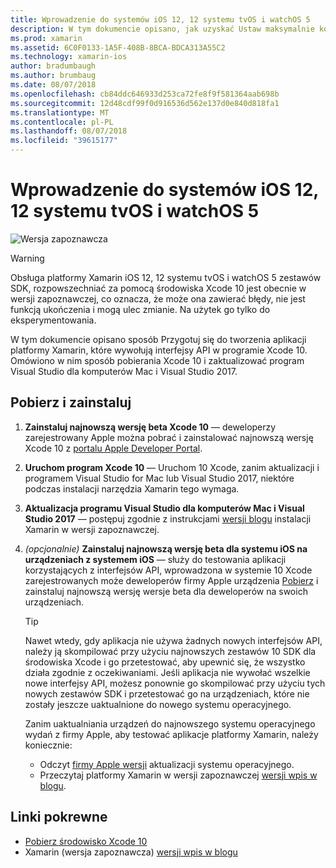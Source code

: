 ```yaml
---
title: Wprowadzenie do systemów iOS 12, 12 systemu tvOS i watchOS 5
description: W tym dokumencie opisano, jak uzyskać Ustaw maksymalnie kompilacji dla systemu iOS 12, 12 systemu tvOS i watchOS 5 aplikacji za pomocą platformy Xamarin. Omówiono w nim sposób pobierania Xcode 10 i zaktualizować program Visual Studio dla komputerów Mac i Visual Studio 2017.
ms.prod: xamarin
ms.assetid: 6C0F0133-1A5F-408B-8BCA-BDCA313A55C2
ms.technology: xamarin-ios
author: bradumbaugh
ms.author: brumbaug
ms.date: 08/07/2018
ms.openlocfilehash: cb84ddc646933d253ca72fe8f9f581364aab698b
ms.sourcegitcommit: 12d48cdf99f0d916536d562e137d0e840d818fa1
ms.translationtype: MT
ms.contentlocale: pl-PL
ms.lasthandoff: 08/07/2018
ms.locfileid: "39615177"
---
```

# <a name="getting-started-with-ios-12-tvos-12-and-watchos-5"></a>Wprowadzenie do systemów iOS 12, 12 systemu tvOS i watchOS 5

![Wersja zapoznawcza](~/media/shared/preview.png)

> [!WARNING]
> Obsługa platformy Xamarin iOS 12, 12 systemu tvOS i watchOS 5 zestawów SDK, rozpowszechniać za pomocą środowiska Xcode 10 jest obecnie w wersji zapoznawczej, co oznacza, że może ona zawierać błędy, nie jest funkcją ukończenia i mogą ulec zmianie. Na użytek go tylko do eksperymentowania.

W tym dokumencie opisano sposób Przygotuj się do tworzenia aplikacji platformy Xamarin, które wywołują interfejsy API w programie Xcode 10. Omówiono w nim sposób pobierania Xcode 10 i zaktualizować program Visual Studio dla komputerów Mac i Visual Studio 2017.

## <a name="download-and-install"></a>Pobierz i zainstaluj

1. **Zainstaluj najnowszą wersję beta Xcode 10** — deweloperzy zarejestrowany Apple można pobrać i zainstalować najnowszą wersję Xcode 10 z [portalu Apple Developer Portal](https://developer.apple.com/download/).

2. **Uruchom program Xcode 10** — Uruchom 10 Xcode, zanim aktualizacji i programem Visual Studio for Mac lub Visual Studio 2017, niektóre podczas instalacji narzędzia Xamarin tego wymaga.

3. **Aktualizacja programu Visual Studio dla komputerów Mac i Visual Studio 2017** — postępuj zgodnie z instrukcjami [wersji blogu](https://releases.xamarin.com/preview-release-xcode-10-beta-5/) instalacji Xamarin w wersji zapoznawczej.

4. _(opcjonalnie)_  **Zainstaluj najnowszą wersję beta dla systemu iOS na urządzeniach z systemem iOS** — służy do testowania aplikacji korzystających z interfejsów API, wprowadzona w systemie 10 Xcode zarejestrowanych może deweloperów firmy Apple urządzenia [Pobierz](https://developer.apple.com/download) i zainstaluj najnowszą wersję wersje beta dla deweloperów na swoich urządzeniach.

   > [!TIP]
   > Nawet wtedy, gdy aplikacja nie używa żadnych nowych interfejsów API, należy ją skompilować przy użyciu najnowszych zestawów 10 SDK dla środowiska Xcode i go przetestować, aby upewnić się, że wszystko działa zgodnie z oczekiwaniami. Jeśli aplikacja nie wywołać wszelkie nowe interfejsy API, możesz ponownie go skompilować przy użyciu tych nowych zestawów SDK i przetestować go na urządzeniach, które nie zostały jeszcze uaktualnione do nowego systemu operacyjnego.
   >
   > Zanim uaktualniania urządzeń do najnowszego systemu operacyjnego wydań z firmy Apple, aby testować aplikacje platformy Xamarin, należy koniecznie:
   >
   > - Odczyt [firmy Apple wersji](https://developer.apple.com/download/) aktualizacji systemu operacyjnego.
   > - Przeczytaj platformy Xamarin w wersji zapoznawczej [wersji wpis w blogu](https://releases.xamarin.com/preview-release-xcode-10-beta-5/).

## <a name="related-links"></a>Linki pokrewne

- [Pobierz środowisko Xcode 10](https://developer.apple.com/download/)
- Xamarin (wersja zapoznawcza) [wersji wpis w blogu](https://releases.xamarin.com/preview-release-xcode-10-beta-5/)
